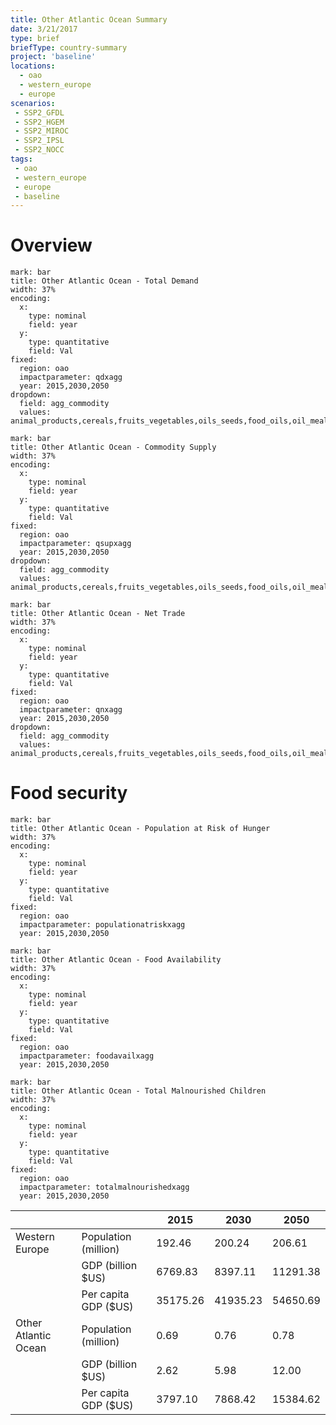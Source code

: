 ```yaml
---
title: Other Atlantic Ocean Summary
date: 3/21/2017
type: brief
briefType: country-summary
project: 'baseline'
locations:
  - oao
  - western_europe
  - europe
scenarios:
 - SSP2_GFDL
 - SSP2_HGEM
 - SSP2_MIROC
 - SSP2_IPSL
 - SSP2_NOCC
tags:
 - oao
 - western_europe
 - europe
 - baseline
---
```

# Overview 

```chart
mark: bar
title: Other Atlantic Ocean - Total Demand
width: 37%
encoding:
  x:
    type: nominal
    field: year
  y:
    type: quantitative
    field: Val
fixed:
  region: oao
  impactparameter: qdxagg
  year: 2015,2030,2050
dropdown:
  field: agg_commodity
  values: animal_products,cereals,fruits_vegetables,oils_seeds,food_oils,oil_meals,other,pulses,roots_tubers,sugar
```

```chart
mark: bar
title: Other Atlantic Ocean - Commodity Supply
width: 37%
encoding:
  x:
    type: nominal
    field: year
  y:
    type: quantitative
    field: Val
fixed:
  region: oao
  impactparameter: qsupxagg
  year: 2015,2030,2050
dropdown:
  field: agg_commodity
  values: animal_products,cereals,fruits_vegetables,oils_seeds,food_oils,oil_meals,other,pulses,roots_tubers,sugar
```

```chart
mark: bar
title: Other Atlantic Ocean - Net Trade
width: 37%
encoding:
  x:
    type: nominal
    field: year
  y:
    type: quantitative
    field: Val
fixed:
  region: oao
  impactparameter: qnxagg
  year: 2015,2030,2050
dropdown:
  field: agg_commodity
  values: animal_products,cereals,fruits_vegetables,oils_seeds,food_oils,oil_meals,other,pulses,roots_tubers,sugar
```

# Food security

```chart
mark: bar
title: Other Atlantic Ocean - Population at Risk of Hunger
width: 37%
encoding:
  x:
    type: nominal
    field: year
  y:
    type: quantitative
    field: Val
fixed:
  region: oao
  impactparameter: populationatriskxagg
  year: 2015,2030,2050
```

```chart
mark: bar
title: Other Atlantic Ocean - Food Availability
width: 37%
encoding:
  x:
    type: nominal
    field: year
  y:
    type: quantitative
    field: Val
fixed:
  region: oao
  impactparameter: foodavailxagg
  year: 2015,2030,2050
```

```chart
mark: bar
title: Other Atlantic Ocean - Total Malnourished Children
width: 37%
encoding:
  x:
    type: nominal
    field: year
  y:
    type: quantitative
    field: Val
fixed:
  region: oao
  impactparameter: totalmalnourishedxagg
  year: 2015,2030,2050
```

|   |   | 2015 | 2030 | 2050 |
|---|---|---|---|---|
| Western Europe | Population (million) | 192.46 | 200.24 | 206.61 |
|  | GDP (billion $US) | 6769.83 | 8397.11 | 11291.38 |
|  | Per capita GDP ($US) | 35175.26 | 41935.23 | 54650.69 |
| Other Atlantic Ocean | Population (million) | 0.69 | 0.76 | 0.78 |
|  | GDP (billion $US) | 2.62 | 5.98 | 12.00 |
|  | Per capita GDP ($US) | 3797.10| 7868.42| 15384.62|